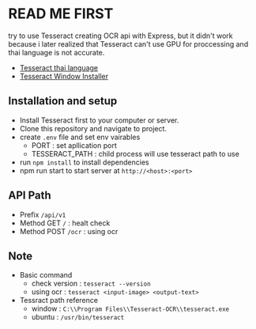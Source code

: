 # READ ME FIRST
try to use Tesseract creating OCR api with Express, but it didn't work because i later realized that Tesseract can't use GPU for proccessing and thai language is not accurate.
- [Tesseract thai language](https://gist.github.com/dogterbox/7c0ed7387a388f5e13afd00f0cb8cd50)
- [Tesseract Window Installer](https://github.com/UB-Mannheim/tesseract/wiki)

## Installation and setup 
- Install Tesseract first to your computer or server.
- Clone this repository and navigate to project.
- create `.env` file and set env vairables
  - PORT : set apllication port
  - TESSERACT_PATH : child process will use tesseract path to use 
- run `npm install` to install dependencies
- npm run start to start server at `http://<host>:<port>`

## API Path
- Prefix `/api/v1`
- Method GET `/` : healt check
- Method POST `/ocr` : using ocr  

## Note
- Basic command
  - check version : `tesseract --version`
  - using ocr : `tesseract <input-image> <output-text>`
- Tessract path reference
  - window : `C:\\Program Files\\Tesseract-OCR\\tesseract.exe`
  - ubuntu : `/usr/bin/tesseract`
